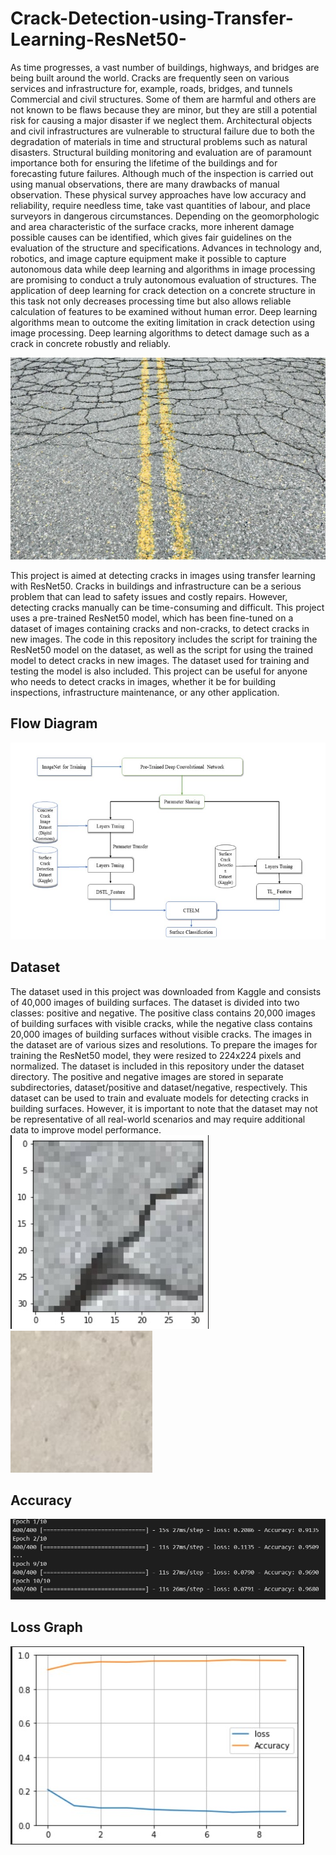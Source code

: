 # Crack-Detection-using-Transfer-Learning-ResNet50-

As time progresses, a vast number of buildings, highways, and bridges are being built around the world. Cracks are frequently seen on various services and infrastructure for, example, roads, bridges, and tunnels Commercial and civil structures. Some of them are harmful and others are not known to be flaws because they are minor, but they are still a potential risk for causing a major disaster if we neglect them. Architectural objects and civil infrastructures are vulnerable to structural failure due to both the degradation of materials in time and structural problems such as natural disasters. Structural building monitoring and evaluation are of paramount importance both for ensuring the lifetime of the buildings and for forecasting future failures. Although much of the inspection is carried out using manual observations, there are many drawbacks of manual observation. These physical survey approaches have low accuracy and reliability, require needless time, take vast quantities of labour, and place surveyors in dangerous circumstances. Depending on the geomorphologic and area characteristic of the surface cracks, more inherent damage possible causes can be identified, which gives fair guidelines on the evaluation of the structure and specifications. Advances in technology and, robotics, and image capture equipment make it possible to capture autonomous data while deep learning and algorithms in image processing are promising to conduct a truly autonomous evaluation of structures. The application of deep learning for crack detection on a concrete structure in this task not only decreases processing time but also allows reliable calculation of features to be examined without human error. Deep learning algorithms mean to outcome the exiting limitation in crack detection using image processing. Deep learning algorithms to detect damage such as a crack in concrete robustly and reliably.

![crack](crack.jpg)

This project is aimed at detecting cracks in images using transfer learning with ResNet50. Cracks in buildings and infrastructure can be a serious problem that can lead to safety issues and costly repairs. However, detecting cracks manually can be time-consuming and difficult. This project uses a pre-trained ResNet50 model, which has been fine-tuned on a dataset of images containing cracks and non-cracks, to detect cracks in new images.
The code in this repository includes the script for training the ResNet50 model on the dataset, as well as the script for using the trained model to detect cracks in new images. The dataset used for training and testing the model is also included.
This project can be useful for anyone who needs to detect cracks in images, whether it be for building inspections, infrastructure maintenance, or any other application.
## Flow Diagram

![FlowDiagram](FlowDiagram.jpg)

## Dataset
The dataset used in this project was downloaded from Kaggle and consists of 40,000 images of building surfaces. The dataset is divided into two classes: positive and negative. The positive class contains 20,000 images of building surfaces with visible cracks, while the negative class contains 20,000 images of building surfaces without visible cracks.
The images in the dataset are of various sizes and resolutions. To prepare the images for training the ResNet50 model, they were resized to 224x224 pixels and normalized.
The dataset is included in this repository under the dataset directory. The positive and negative images are stored in separate subdirectories, dataset/positive and dataset/negative, respectively.
This dataset can be used to train and evaluate models for detecting cracks in building surfaces. However, it is important to note that the dataset may not be representative of all real-world scenarios and may require additional data to improve model performance.
 ![3](3.jpg) ![2](2.jpg)

## Accuracy

![accuracy](accuracy.jpg)

## Loss Graph

![11](11.jpg)
